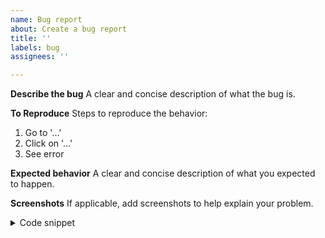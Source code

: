 ```yaml
---
name: Bug report
about: Create a bug report
title: ''
labels: bug
assignees: ''

---
```


**Describe the bug**
A clear and concise description of what the bug is.

**To Reproduce**
Steps to reproduce the behavior:

1. Go to '…'
2. Click on '…'
3. See error

**Expected behavior**
A clear and concise description of what you expected to happen.

**Screenshots**
If applicable, add screenshots to help explain your problem.

<details>
  <summary>Code snippet</summary>
  <pre>
  <!-- Paste an example code snippet, if applicable -->
  </pre>
</details>